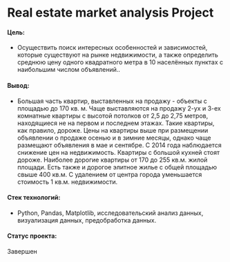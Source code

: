 # Real estate market analysis Project

#### Цель: 
- Осуществить поиск интересных особенностей и зависимостей, которые существуют на рынке недвижимости, а также определить среднюю цену одного квадратного метра в 10 населённых пунктах с наибольшим числом объявлений..

#### Вывод:
- Большая часть квартир, выставленных на продажу - объекты с площадью до 170 кв. м. Чаще выставляются на продажу 2-ух и 3-ех комнатные квартиры с высотой потолков от 2,5 до 2,75 метров, находящиеся не на первом и последнем этажах. Такие квартиры, как правило, дороже. Цены на квартиры выше при размещении объявлении о продаже осенью и в зимние месяцы, однако чаще размещают объявления в мае и сентябре. С 2014 года наблюдается снижение цен на недвижимость. Квартиры с большой кухней стоят дороже. Наиболее дорогие квартиры от 170 до 255 кв.м. жилой площади. Есть также и дорогое элитное жилье с общей площадью свыше 400 кв.м. С удалением от центра города уменьшается стоимость 1 кв.м. недвижимости.

#### Стек технологий:
- Python, Pandas, Matplotlib, исследовательский анализ данных, визуализация данных, предобработка данных.

#### Статус проекта:
Завершен
